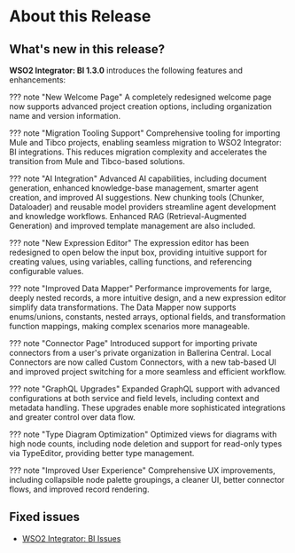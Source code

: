 # About this Release

## What's new in this release?

**WSO2 Integrator: BI 1.3.0** introduces the following features and enhancements:

??? note "New Welcome Page"
    A completely redesigned welcome page now supports advanced project creation options, including organization name and version information.

??? note "Migration Tooling Support"
    Comprehensive tooling for importing Mule and Tibco projects, enabling seamless migration to WSO2 Integrator: BI integrations. This reduces migration complexity and accelerates the transition from Mule and Tibco-based solutions.

??? note "AI Integration"
    Advanced AI capabilities, including document generation, enhanced knowledge-base management, smarter agent creation, and improved AI suggestions. New chunking tools (Chunker, Dataloader) and reusable model providers streamline agent development and knowledge workflows. Enhanced RAG (Retrieval-Augmented Generation) and improved template management are also included.

??? note "New Expression Editor"
    The expression editor has been redesigned to open below the input box, providing intuitive support for creating values, using variables, calling functions, and referencing configurable values.

??? note "Improved Data Mapper"
    Performance improvements for large, deeply nested records, a more intuitive design, and a new expression editor simplify data transformations. The Data Mapper now supports enums/unions, constants, nested arrays, optional fields, and transformation function mappings, making complex scenarios more manageable.

??? note "Connector Page"
    Introduced support for importing private connectors from a user's private organization in Ballerina Central. Local Connectors are now called Custom Connectors, with a new tab-based UI and improved project switching for a more seamless and efficient workflow.

??? note "GraphQL Upgrades"
    Expanded GraphQL support with advanced configurations at both service and field levels, including context and metadata handling. These upgrades enable more sophisticated integrations and greater control over data flow.

??? note "Type Diagram Optimization"
    Optimized views for diagrams with high node counts, including node deletion and support for read-only types via TypeEditor, providing better type management.

??? note "Improved User Experience"
    Comprehensive UX improvements, including collapsible node palette groupings, a cleaner UI, better connector flows, and improved record rendering.

## Fixed issues

- [WSO2 Integrator: BI Issues](https://github.com/wso2/product-ballerina-integrator/milestone/11?closed=1)
